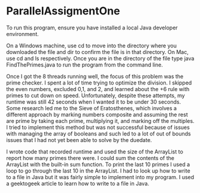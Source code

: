 # ParallelAssigmentOne
To run this program, ensure you have installed a local Java developer environment.

On a Windows machine, use cd to move into the directory where you downloaded the file and dir to confirm the file is in that directory. On Mac, use cd and ls respectively. 
Once you are in the directory of the file type java FindThePrimes.java to run the program from the command line.

Once I got the 8 threads running well, the focus of this problem was the prime checker. I spent a lot of time trying to optimize the division.
I skipped the even numbers, excluded 0,1, and 2, and learned about the +6 rule with primes to cut down on speed.
Unfortunately, despite these attempts, my runtime was still 42 seconds when I wanted it to be under 30 seconds. 
Some research led me to the Sieve of Eratosthenes, which involves a different approach by marking numbers composite and assuming the rest are prime by taking each prime, multiplying it, and marking off the multiples.
I tried to implement this method but was not successful because of issues with managing the array of booleans and such led to a lot of out of bounds issues that I had not yet been able to solve by the duedate.

I wrote code that recorded runtime and used the size of the ArrayList to report how many primes there were. I could sum the contents of the ArrayList with the built-in sum function. 
To print the last 10 primes I used a loop to go through the last 10 in the ArrayList. I had to look up how to write to a file in Java but it was fairly simple to implement into my program. 
I used a geektogeek article to learn how to write to a file in Java.

